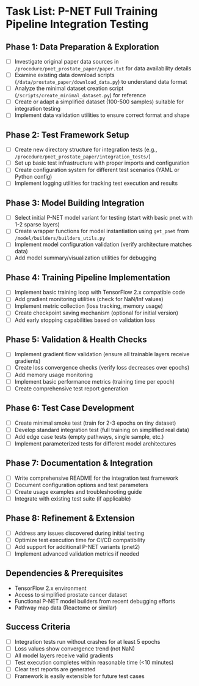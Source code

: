 # Task List: P-NET Full Training Pipeline Integration Testing

## Phase 1: Data Preparation & Exploration
- [ ] Investigate original paper data sources in `/procedure/pnet_prostate_paper/paper.txt` for data availability details
- [ ] Examine existing data download scripts (`/data/prostate_paper/download_data.py`) to understand data format
- [ ] Analyze the minimal dataset creation script (`/scripts/create_minimal_dataset.py`) for reference
- [ ] Create or adapt a simplified dataset (100-500 samples) suitable for integration testing
- [ ] Implement data validation utilities to ensure correct format and shape

## Phase 2: Test Framework Setup
- [ ] Create new directory structure for integration tests (e.g., `/procedure/pnet_prostate_paper/integration_tests/`)
- [ ] Set up basic test infrastructure with proper imports and configuration
- [ ] Create configuration system for different test scenarios (YAML or Python config)
- [ ] Implement logging utilities for tracking test execution and results

## Phase 3: Model Building Integration
- [ ] Select initial P-NET model variant for testing (start with basic pnet with 1-2 sparse layers)
- [ ] Create wrapper functions for model instantiation using `get_pnet` from `/model/builders/builders_utils.py`
- [ ] Implement model configuration validation (verify architecture matches data)
- [ ] Add model summary/visualization utilities for debugging

## Phase 4: Training Pipeline Implementation
- [ ] Implement basic training loop with TensorFlow 2.x compatible code
- [ ] Add gradient monitoring utilities (check for NaN/Inf values)
- [ ] Implement metric collection (loss tracking, memory usage)
- [ ] Create checkpoint saving mechanism (optional for initial version)
- [ ] Add early stopping capabilities based on validation loss

## Phase 5: Validation & Health Checks
- [ ] Implement gradient flow validation (ensure all trainable layers receive gradients)
- [ ] Create loss convergence checks (verify loss decreases over epochs)
- [ ] Add memory usage monitoring
- [ ] Implement basic performance metrics (training time per epoch)
- [ ] Create comprehensive test report generation

## Phase 6: Test Case Development
- [ ] Create minimal smoke test (train for 2-3 epochs on tiny dataset)
- [ ] Develop standard integration test (full training on simplified real data)
- [ ] Add edge case tests (empty pathways, single sample, etc.)
- [ ] Implement parameterized tests for different model architectures

## Phase 7: Documentation & Integration
- [ ] Write comprehensive README for the integration test framework
- [ ] Document configuration options and test parameters
- [ ] Create usage examples and troubleshooting guide
- [ ] Integrate with existing test suite (if applicable)

## Phase 8: Refinement & Extension
- [ ] Address any issues discovered during initial testing
- [ ] Optimize test execution time for CI/CD compatibility
- [ ] Add support for additional P-NET variants (pnet2)
- [ ] Implement advanced validation metrics if needed

## Dependencies & Prerequisites
- TensorFlow 2.x environment
- Access to simplified prostate cancer dataset
- Functional P-NET model builders from recent debugging efforts
- Pathway map data (Reactome or similar)

## Success Criteria
- [ ] Integration tests run without crashes for at least 5 epochs
- [ ] Loss values show convergence trend (not NaN)
- [ ] All model layers receive valid gradients
- [ ] Test execution completes within reasonable time (<10 minutes)
- [ ] Clear test reports are generated
- [ ] Framework is easily extensible for future test cases